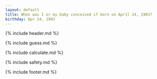 ```yaml
---
layout: default
title: When was I or my baby conceived if born on April 24, 1903?
birthday: Apr 24, 1903
---
```


{% include header.md %}

{% include guess.md %}

{% include calculate.md %}

{% include safety.md %}

{% include footer.md %}




